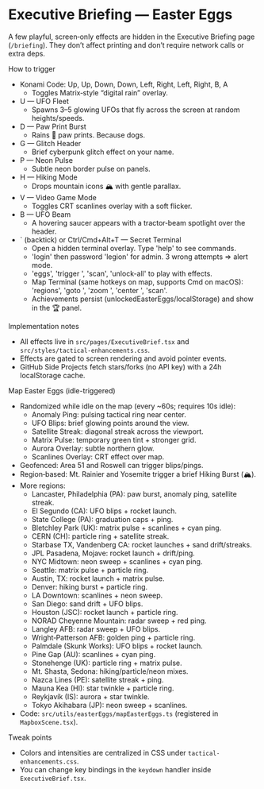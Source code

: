 # Executive Briefing — Easter Eggs

A few playful, screen‑only effects are hidden in the Executive Briefing page (`/briefing`). They don’t affect printing and don’t require network calls or extra deps.

How to trigger
- Konami Code: Up, Up, Down, Down, Left, Right, Left, Right, B, A
  - Toggles Matrix‑style “digital rain” overlay.
- U — UFO Fleet
  - Spawns 3–5 glowing UFOs that fly across the screen at random heights/speeds.
- D — Paw Print Burst
  - Rains 🐾 paw prints. Because dogs.
- G — Glitch Header
  - Brief cyberpunk glitch effect on your name.
- P — Neon Pulse
  - Subtle neon border pulse on panels.
- H — Hiking Mode
  - Drops mountain icons 🏔️ with gentle parallax.
- V — Video Game Mode
  - Toggles CRT scanlines overlay with a soft flicker.
- B — UFO Beam
  - A hovering saucer appears with a tractor‑beam spotlight over the header.
- ` (backtick) or Ctrl/Cmd+Alt+T — Secret Terminal
  - Open a hidden terminal overlay. Type 'help' to see commands.
  - 'login' then password 'legion' for admin. 3 wrong attempts => alert mode.
  - 'eggs', 'trigger <name>', 'scan', 'unlock-all' to play with effects.
  - Map Terminal (same hotkeys on map, supports Cmd on macOS): 'regions', 'goto <key>', 'zoom <n>', 'center <lng> <lat>', 'scan'.
  - Achievements persist (unlockedEasterEggs/localStorage) and show in the 🏆 panel.

Implementation notes
- All effects live in `src/pages/ExecutiveBrief.tsx` and `src/styles/tactical-enhancements.css`.
- Effects are gated to screen rendering and avoid pointer events.
- GitHub Side Projects fetch stars/forks (no API key) with a 24h localStorage cache.

Map Easter Eggs (idle-triggered)
- Randomized while idle on the map (every ~60s; requires 10s idle):
  - Anomaly Ping: pulsing tactical ring near center.
  - UFO Blips: brief glowing points around the view.
  - Satellite Streak: diagonal streak across the viewport.
  - Matrix Pulse: temporary green tint + stronger grid.
  - Aurora Overlay: subtle northern glow.
  - Scanlines Overlay: CRT effect over map.
- Geofenced: Area 51 and Roswell can trigger blips/pings.
- Region‑based: Mt. Rainier and Yosemite trigger a brief Hiking Burst (🏔️).
- More regions:
   - Lancaster, Philadelphia (PA): paw burst, anomaly ping, satellite streak.
   - El Segundo (CA): UFO blips + rocket launch.
   - State College (PA): graduation caps + ping.
   - Bletchley Park (UK): matrix pulse + scanlines + cyan ping.
   - CERN (CH): particle ring + satellite streak.
   - Starbase TX, Vandenberg CA: rocket launches + sand drift/streaks.
  - JPL Pasadena, Mojave: rocket launch + drift/ping.
  - NYC Midtown: neon sweep + scanlines + cyan ping.
  - Seattle: matrix pulse + particle ring.
  - Austin, TX: rocket launch + matrix pulse.
  - Denver: hiking burst + particle ring.
  - LA Downtown: scanlines + neon sweep.
  - San Diego: sand drift + UFO blips.
  - Houston (JSC): rocket launch + particle ring.
  - NORAD Cheyenne Mountain: radar sweep + red ping.
  - Langley AFB: radar sweep + UFO blips.
  - Wright‑Patterson AFB: golden ping + particle ring.
  - Palmdale (Skunk Works): UFO blips + rocket launch.
  - Pine Gap (AU): scanlines + cyan ping.
  - Stonehenge (UK): particle ring + matrix pulse.
  - Mt. Shasta, Sedona: hiking/particle/neon mixes.
  - Nazca Lines (PE): satellite streak + ping.
  - Mauna Kea (HI): star twinkle + particle ring.
  - Reykjavík (IS): aurora + star twinkle.
  - Tokyo Akihabara (JP): neon sweep + scanlines.
- Code: `src/utils/easterEggs/mapEasterEggs.ts` (registered in `MapboxScene.tsx`).

Tweak points
- Colors and intensities are centralized in CSS under `tactical-enhancements.css`.
- You can change key bindings in the `keydown` handler inside `ExecutiveBrief.tsx`.
